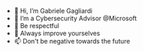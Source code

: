 - 👋 Hi, I’m Gabriele Gagliardi
- 👀 I’m a Cybersecurity Advisor @Microsoft
- 🌱 Be respectful
- 💞️ Always improve yourselves
- 📫 Don't be negative towards the future

<!---
ilverolohacker/ilverolohacker is a ✨ special ✨ repository because its `README.md` (this file) appears on your GitHub profile.
You can click the Preview link to take a look at your changes.
--->
